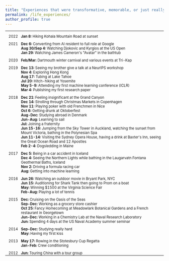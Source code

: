 ```yaml
---
title: "Experiences that were transformative, memorable, or just really, really fun"
permalink: /life_experiences/
author_profile: true
---
```


<html>
<style>
table, th, td {
  border:0px solid black;
  padding:0;
  border-collapse:collapse;
  font-size: 0.9em;
}
</style>

<body>
<table style="width:100%">
  <tr>
    <td style="width:40px; text-align:right; padding-right:10px; padding-top:10px">2022</td>
    <td style="padding-top:10px"><b>Jan 8:</b> Hiking Kohala Mountain Road at sunset</td>
  <tr>
    <td style="width:40px; text-align:right; padding-right:10px; padding-top:10px">2021</td>
    <td style="padding-top:10px"><b>Dec 6: </b>Converting from AI resident to full role at Google</td>
  </tr>
  <tr>
    <td style="width:40px; text-align:right; padding-right:10px"></td>
    <td><b>Aug 30/Sep 4: </b>Watching Djokovic and Kyrgios at the US Open</td>
  </tr>
  <tr>
    <td style="width:40px; text-align:right; padding-right:10px"></td>
    <td><b>Jan 29:</b> Watching James Cameron's "Avatar" in the bathtub</td>
  </tr>
  <tr>
    <td style="width:40px; text-align:right; padding-right:10px; padding-top:10px">2020</td>
    <td style="padding-top:10px"><b>Feb/Mar:</b> Dartmouth winter carnival and various events at Tri-Kap</td>
  </tr>
  <tr>
    <td style="width:40px; text-align:right; padding-right:10px; padding-top:10px">2019</td>
    <td style="padding-top:10px"><b>Dec 13:</b> Seeing my brother give a talk at a NeurIPS workshop</td>
  </tr>
  <tr>
    <td style="width:40px; text-align:right; padding-right:10px"></td>
    <td><b>Nov 4:</b> Exploring Hong Kong</td>
  </tr>
  <tr>
    <td style="width:40px; text-align:right; padding-right:10px"></td>
    <td><b>Aug 17:</b> Tubing at Lake Tahoe</td>
  </tr>
  <tr>
    <td style="width:40px; text-align:right; padding-right:10px"></td>
    <td><b>Jul 20:</b> Hitch-hiking at Yosemite</td>
  </tr>
  <tr>
    <td style="width:40px; text-align:right; padding-right:10px"></td>
    <td><b>May 5-9:</b> Attending my first machine learning conference (ICLR)</td>
  </tr>
  <tr>
    <td style="width:40px; text-align:right; padding-right:10px"></td>
    <td><b>Mar 4:</b> Publishing my first research paper</td>
  </tr>
  <tr>
    <td style="width:40px; text-align:right; padding-right:10px; padding-top:10px">2018</td>
    <td style="padding-top:10px"><b>Dec 21:</b> Feeling insignificant at the Grand Canyon</td>
  </tr>
  <tr>
    <td style="width:40px; text-align:right; padding-right:10px"></td>
    <td><b>Dec 14:</b> Strolling through Christmas Markets in Copenhagen</td>
  </tr>
  <tr>
    <td style="width:40px; text-align:right; padding-right:10px"></td>
    <td><b>Nov 11:</b> Playing poker with old Frenchmen in Nice</td>
  </tr>
  <tr>
    <td style="width:40px; text-align:right; padding-right:10px"></td>
    <td><b>Oct 6:</b> Getting drunk at Oktoberfest</td>
  </tr>
  <tr>
    <td style="width:40px; text-align:right; padding-right:10px"></td>
    <td><b>Aug-Dec:</b> Studying abroad in Denmark</td>
  </tr>
  <tr>
    <td style="width:40px; text-align:right; padding-right:10px"></td>
    <td><b>Jun-Aug:</b> Learning to sail</td>
  </tr>
  <tr>
    <td style="width:40px; text-align:right; padding-right:10px"></td>
    <td><b>Jul:</b> Joining a fraternity</td>
  </tr>
  <tr>
    <td style="width:40px; text-align:right; padding-right:10px"></td>
    <td><b>Jun 15-16:</b> Jumping from the Sky Tower in Auckland, watching the sunset from Mount Victoria, bathing in the Polynesian Spa</td>
  </tr>
  <tr>
    <td style="width:40px; text-align:right; padding-right:10px"></td>
    <td><b>Jun 11-14:</b> Visiting the Sydney Opera House, having a drink at Baxter's Inn, seeing the Great Ocean Road and 12 Apostles</td>
  </tr>
  <tr>
    <td style="width:40px; text-align:right; padding-right:10px"></td>
    <td><b>Feb 2-4:</b> Dogsledding in Maine</td>
  </tr>
  <tr>
    <td style="width:40px; text-align:right; padding-right:10px; padding-top:10px">2017</td>
    <td style="padding-top:10px"><b>Dec 5:</b> Being in a car accident in Iceland</td>
  </tr>
  <tr>
    <td style="width:40px; text-align:right; padding-right:10px"></td>
    <td><b>Dec 4:</b> Seeing the Northern Lights while bathing in the Laugarvatn Fontana Geothermal Baths, Iceland</td>
  </tr>
  <tr>
    <td style="width:40px; text-align:right; padding-right:10px"></td>
    <td><b>Nov 2:</b> Driving a formula racing car</td>
  </tr>
  <tr>
    <td style="width:40px; text-align:right; padding-right:10px"></td>
    <td><b>Aug:</b> Getting into machine learning</td>
  </tr>
  <tr>
    <td style="width:40px; text-align:right; padding-right:10px; padding-top:10px">2016</td>
    <td style="padding-top:10px"><b>Jun 26:</b> Watching an outdoor movie in Bryant Park, NYC</td>
  </tr>
  <tr>
    <td style="width:40px; text-align:right; padding-right:10px"></td>
    <td><b>Jun 15:</b> Auditioning for Shark Tank then going to Prom on a boat</td>
  </tr>
  <tr>
    <td style="width:40px; text-align:right; padding-right:10px"></td>
    <td><b>May:</b> Winning $1500 at the Virginia Science Fair</td>
  </tr>
  <tr>
    <td style="width:40px; text-align:right; padding-right:10px"></td>
    <td><b>Feb-Aug:</b> Playing a lot of tennis</td>
  </tr>
  <tr>
    <td style="width:40px; text-align:right; padding-right:10px; padding-top:10px">2015</td>
    <td style="padding-top:10px"><b>Dec:</b> Cruising on the Oasis of the Seas</td>
  </tr>
  <tr>
    <td style="width:40px; text-align:right; padding-right:10px"></td>
    <td><b>Sep-Dec:</b> Working as a grocery store cashier</td>
  </tr>
  <tr>
    <td style="width:40px; text-align:right; padding-right:10px"></td>
    <td><b>Oct 25:</b> Fancy Homecoming at Meadowlark Botanical Gardens and a French restaurant in Georgetown</td>
  </tr>
  <tr>
    <td style="width:40px; text-align:right; padding-right:10px"></td>
    <td><b>Jun-Dec:</b> Working in a Chemistry Lab at the Naval Research Laboratory</td>
  </tr>
  <tr>
    <td style="width:40px; text-align:right; padding-right:10px"></td>
    <td><b>Jun:</b> Spending 4 days at the US Naval Academy summer seminar</td>
  </tr>
  <tr>
    <td style="width:40px; text-align:right; padding-right:10px; padding-top:10px">2014</td>
    <td style="padding-top:10px"><b>Sep-Dec:</b> Studying really hard</td>
  </tr>
  <tr>
    <td style="width:40px; text-align:right; padding-right:10px"></td>
    <td><b>May:</b> Having my first kiss</td>
  </tr>
  <tr>
    <td style="width:40px; text-align:right; padding-right:10px; padding-top:10px">2013</td>
    <td style="padding-top:10px"><b>May 17:</b> Rowing in the Stotesbury Cup Regatta</td>
  </tr>
  <tr>
    <td style="width:40px; text-align:right; padding-right:10px"></td>
    <td><b>Jan-Feb:</b> Crew conditioning</td>
  </tr>
  <tr>
    <td style="width:40px; text-align:right; padding-right:10px; padding-top:10px">2012</td>
    <td style="padding-top:10px"><b>Jun:</b> Touring China with a tour group</td>
  </tr>
</table>

</body>
</html>

<!-- Life bucket list:
* Watch Federer and Thiem live
* See Conan in person
* See Lady Gaga perform
* Watch the Olympics in person
* Attend Burning Man
* Visit Norway
* Visit Singapore
* Travel to the Middle East
* Backpack across Eastern Europe
* Backpack across China
* Work on an organic farm in Denmark
* Heroic dose
* Attend the Albuquerque International Balloon Fiesta

Goals:
* Get admitted to Stanford, Harvard, or MIT
* Become internet famous
* Bench 2 plates
* Have a wikipedia page
* Be on the Lex Fridman podcast -->






